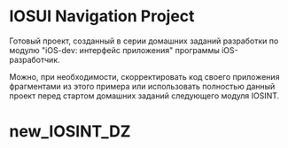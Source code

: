 # IOSUI Navigation Project

Готовый проект, созданный в серии домашних заданий разработки по модулю "iOS-dev: интерфейс приложения" программы iOS-разработчик.

Можно, при необходимости, скорректировать код своего приложения фрагментами из этого примера или использовать полностью данный проект перед стартом домашних заданий следующего модуля IOSINT.
# new_IOSINT_DZ
